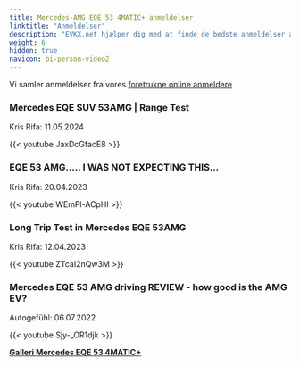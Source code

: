 ```yaml
---
title: Mercedes-AMG EQE 53 4MATIC+ anmeldelser
linktitle: "Anmeldelser"
description: "EVKX.net hjælper dig med at finde de bedste anmeldelser af denne model."
weight: 6
hidden: true
navicon: bi-person-video2
---
```

Vi samler anmeldelser fra vores [foretrukne online anmeldere](../../../../../guides/evreviewers/)

<div class="container text-center shadow p-2 pe-4 mb-5 bg-body-tertiary rounded border">
<h3>Mercedes EQE SUV 53AMG | Range Test</h3>
<p>Kris Rifa: 11.05.2024</p>

{{< youtube JaxDcGfacE8 >}}

</div>
<div class="container text-center shadow p-2 pe-4 mb-5 bg-body-tertiary rounded border">
<h3>EQE 53 AMG..... I WAS NOT EXPECTING THIS...</h3>
<p>Kris Rifa: 20.04.2023</p>

{{< youtube WEmPl-ACpHI >}}

</div>
<div class="container text-center shadow p-2 pe-4 mb-5 bg-body-tertiary rounded border">
<h3>Long Trip Test in Mercedes EQE 53AMG</h3>
<p>Kris Rifa: 12.04.2023</p>

{{< youtube ZTcaI2nQw3M >}}

</div>
<div class="container text-center shadow p-2 pe-4 mb-5 bg-body-tertiary rounded border">
<h3>Mercedes EQE 53 AMG driving REVIEW - how good is the AMG EV?</h3>
<p>Autogefühl: 06.07.2022</p>

{{< youtube Sjy-_OR1djk >}}

</div>
<div class="mt-3 mb-3">
<a href="../gallery/" class="text-decoration-none text-black">
<strong><i class="bi-arrow-left"></i>Galleri  </strong>
</a>
<a href="../" class="text-decoration-none text-black float-end">
<strong>Mercedes EQE 53 4MATIC+ <i class="bi-arrow-right"></i></strong>
</a>
</div>
